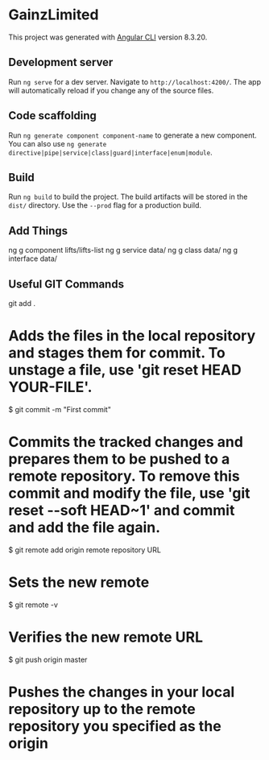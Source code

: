 # GainzLimited

This project was generated with [Angular CLI](https://github.com/angular/angular-cli) version 8.3.20.

## Development server

Run `ng serve` for a dev server. Navigate to `http://localhost:4200/`. The app will automatically reload if you change any of the source files.

## Code scaffolding

Run `ng generate component component-name` to generate a new component. You can also use `ng generate directive|pipe|service|class|guard|interface|enum|module`.

## Build

Run `ng build` to build the project. The build artifacts will be stored in the `dist/` directory. Use the `--prod` flag for a production build.

## Add Things
ng g component lifts/lifts-list
ng g service data/
ng g class data/
ng g interface data/

## Useful GIT Commands
git add .
# Adds the files in the local repository and stages them for commit. To unstage a file, use 'git reset HEAD YOUR-FILE'.
$ git commit -m "First commit"
# Commits the tracked changes and prepares them to be pushed to a remote repository. To remove this commit and modify the file, use 'git reset --soft HEAD~1' and commit and add the file again.
$ git remote add origin remote repository URL
# Sets the new remote
$ git remote -v
# Verifies the new remote URL
$ git push origin master
# Pushes the changes in your local repository up to the remote repository you specified as the origin

